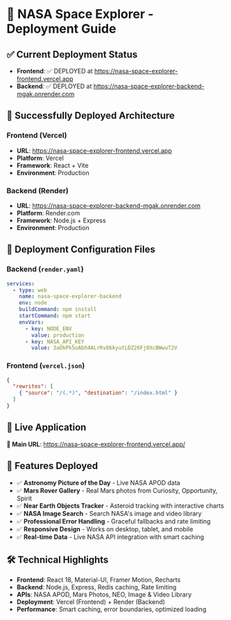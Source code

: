 # 🚀 NASA Space Explorer - Deployment Guide

## ✅ **Current Deployment Status**
- **Frontend**: ✅ DEPLOYED at https://nasa-space-explorer-frontend.vercel.app
- **Backend**: ✅ DEPLOYED at https://nasa-space-explorer-backend-mgak.onrender.com

## 🎯 **Successfully Deployed Architecture**

### **Frontend (Vercel)**
- **URL**: https://nasa-space-explorer-frontend.vercel.app
- **Platform**: Vercel
- **Framework**: React + Vite
- **Environment**: Production

### **Backend (Render)**
- **URL**: https://nasa-space-explorer-backend-mgak.onrender.com
- **Platform**: Render.com
- **Framework**: Node.js + Express
- **Environment**: Production

## 🔧 **Deployment Configuration Files**

### **Backend (`render.yaml`)**
```yaml
services:
  - type: web
    name: nasa-space-explorer-backend
    env: node
    buildCommand: npm install
    startCommand: npm start
    envVars:
      - key: NODE_ENV
        value: production
      - key: NASA_API_KEY
        value: 3aOkPk5oAbh4ALrRv86kyutLDZ26Fj0XcBWwuT2V
```

### **Frontend (`vercel.json`)**
```json
{
  "rewrites": [
    { "source": "/(.*)", "destination": "/index.html" }
  ]
}
```

## 🎉 **Live Application**
**🌌 Main URL**: https://nasa-space-explorer-frontend.vercel.app/

## 📱 **Features Deployed**
- ✅ **Astronomy Picture of the Day** - Live NASA APOD data
- ✅ **Mars Rover Gallery** - Real Mars photos from Curiosity, Opportunity, Spirit
- ✅ **Near Earth Objects Tracker** - Asteroid tracking with interactive charts
- ✅ **NASA Image Search** - Search NASA's image and video library
- ✅ **Professional Error Handling** - Graceful fallbacks and rate limiting
- ✅ **Responsive Design** - Works on desktop, tablet, and mobile
- ✅ **Real-time Data** - Live NASA API integration with smart caching

## 🛠️ **Technical Highlights**
- **Frontend**: React 18, Material-UI, Framer Motion, Recharts
- **Backend**: Node.js, Express, Redis caching, Rate limiting
- **APIs**: NASA APOD, Mars Photos, NEO, Image & Video Library
- **Deployment**: Vercel (Frontend) + Render (Backend)
- **Performance**: Smart caching, error boundaries, optimized loading 